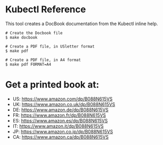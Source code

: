 # Kubectl Reference

This tool creates a DocBook documentation from the Kubectl inline help.

```
# Create the Docbook file
$ make docbook

# Create a PDF file, in USletter format
$ make pdf

# Create a PDF file, in A4 format
$ make pdf FORMAT=A4
```

# Get a printed book at:

- US: https://www.amazon.com/dp/B088N615VS
- UK: https://www.amazon.co.uk/dp/B088N615VS
- DE: https://www.amazon.de/dp/B088N615VS
- FR: https://www.amazon.fr/dp/B088N615VS
- ES: https://www.amazon.es/dp/B088N615VS
- IT: https://www.amazon.it/dp/B088N615VS
- JP: https://www.amazon.co.jp/dp/B088N615VS
- CA: https://www.amazon.ca/dp/B088N615VS
